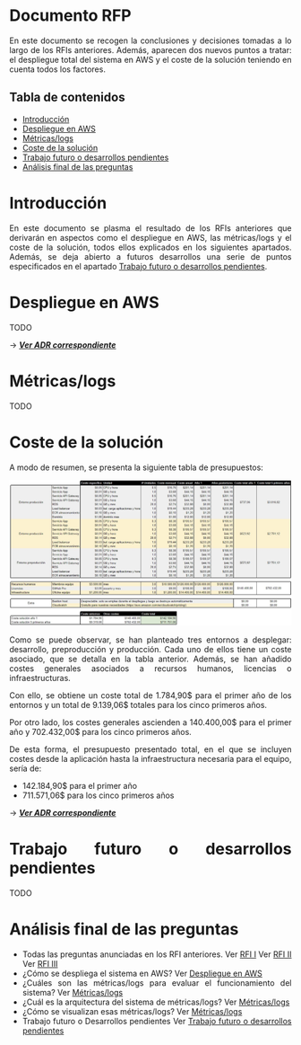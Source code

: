 # Documento RFP

<div style="text-align: justify!important">

En este documento se recogen la conclusiones y decisiones tomadas a lo largo de los RFIs anteriores.
Además, aparecen dos nuevos puntos a tratar: el despliegue total del sistema en AWS y el coste de la solución teniendo en cuenta todos los factores.
</div>
    
## Tabla de contenidos

<!-- TOC -->
* [Introducción](#introducción)
* [Despliegue en AWS](#despliegue-en-aws)
* [Métricas/logs](#métricaslogs)
* [Coste de la solución](#coste-de-la-solución)
* [Trabajo futuro o desarrollos pendientes](#trabajo-futuro-o-desarrollos-pendientes)
* [Análisis final de las preguntas](#análisis-final-de-las-preguntas)
<!-- TOC -->

# Introducción

<div style="text-align: justify">

En este documento se plasma el resultado de los RFIs anteriores que derivarán en aspectos como el despliegue en AWS, las métricas/logs y el coste de la solución, todos ellos explicados en los siguientes apartados.
Además, se deja abierto a futuros desarrollos una serie de puntos especificados en el apartado [Trabajo futuro o desarrollos pendientes](#trabajo-futuro-o-desarrollos-pendientes).

# Despliegue en AWS
<div style="text-align: justify">
    
TODO
</div>

→ ***[Ver ADR correspondiente](../ADRs/Infrastructure/Deployment.md)***

# Métricas/logs
<div style="text-align: justify">
  
TODO
</div>

# Coste de la solución
<div style="text-align: justify">

A modo de resumen, se presenta la siguiente tabla de presupuestos:

![Presupuesto solución](../img/presupuesto.jpg)

Como se puede observar, se han planteado tres entornos a desplegar: desarrollo, preproducción y producción. Cada uno de ellos tiene un coste asociado, que se detalla en la tabla anterior. Además, se han añadido costes generales asociados a recursos humanos, licencias o infraestructuras.

Con ello, se obtiene un coste total de 1.784,90\$ para el primer año de los entornos y un total de 9.139,06\$ totales para los cinco primeros años.

Por otro lado, los costes generales ascienden a 140.400,00\$ para el primer año y 702.432,00\$ para los cinco primeros años.

De esta forma, el presupuesto presentado total, en el que se incluyen costes desde la aplicación hasta la infraestructura necesaria para el equipo, sería de:
* 142.184,90\$ para el primer año
* 711.571,06\$ para los cinco primeros años

→ ***[Ver ADR correspondiente](../ADRs/Infrastructure/Deployment.md#presupuesto)***
</div>

# Trabajo futuro o desarrollos pendientes
<div style="text-align: justify">
  
TODO
</div>

# Análisis final de las preguntas
- Todas las preguntas anunciadas en los RFI anteriores.
Ver [RFI I](RFI%20I.md)
Ver [RFI II](RFI%20II.md)
Ver [RFI III](RFI%20III.md)
- ¿Cómo se despliega el sistema en AWS?
Ver [Despliegue en AWS](#despliegue-en-aws)
- ¿Cuáles son las métricas/logs para evaluar el funcionamiento del sistema?
Ver [Métricas/logs](#métricaslogs)
- ¿Cuál es la arquitectura del sistema de métricas/logs?
Ver [Métricas/logs](#métricaslogs)
- ¿Cómo se visualizan esas métricas/logs?
Ver [Métricas/logs](#métricaslogs)
- Trabajo futuro o Desarrollos pendientes
Ver [Trabajo futuro o desarrollos pendientes](#trabajo-futuro-o-desarrollos-pendientes)
